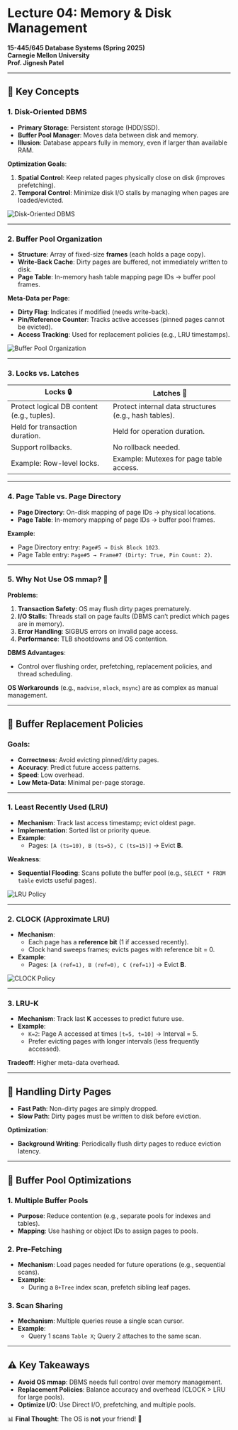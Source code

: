 # Lecture 04: Memory & Disk Management  
**15-445/645 Database Systems (Spring 2025)**  
**Carnegie Mellon University**  
**Prof. Jignesh Patel**  

---

## 📌 Key Concepts  
### 1. **Disk-Oriented DBMS**  
- **Primary Storage**: Persistent storage (HDD/SSD).  
- **Buffer Pool Manager**: Moves data between disk and memory.  
- **Illusion**: Database appears fully in memory, even if larger than available RAM.  

**Optimization Goals**:  
1. **Spatial Control**: Keep related pages physically close on disk (improves prefetching).  
2. **Temporal Control**: Minimize disk I/O stalls by managing when pages are loaded/evicted.  

![Disk-Oriented DBMS](https://wy-static.wenxiaobai.com/chat-doc/0c0b485efdea62e7e0abbd70f34b43f0-image.png)  

---

### 2. **Buffer Pool Organization**  
- **Structure**: Array of fixed-size **frames** (each holds a page copy).  
- **Write-Back Cache**: Dirty pages are buffered, not immediately written to disk.  
- **Page Table**: In-memory hash table mapping page IDs → buffer pool frames.  

**Meta-Data per Page**:  
- **Dirty Flag**: Indicates if modified (needs write-back).  
- **Pin/Reference Counter**: Tracks active accesses (pinned pages cannot be evicted).  
- **Access Tracking**: Used for replacement policies (e.g., LRU timestamps).  

![Buffer Pool Organization](https://wy-static.wenxiaobai.com/chat-doc/f678ecf51f81e05cc14dd20034dcb777-image.png)  

---

### 3. **Locks vs. Latches**  
| **Locks** 🔒 | **Latches** 🔩 |  
|--------------|----------------|  
| Protect logical DB content (e.g., tuples). | Protect internal data structures (e.g., hash tables). |  
| Held for transaction duration. | Held for operation duration. |  
| Support rollbacks. | No rollback needed. |  
| Example: Row-level locks. | Example: Mutexes for page table access. |  

---

### 4. **Page Table vs. Page Directory**  
- **Page Directory**: On-disk mapping of page IDs → physical locations.  
- **Page Table**: In-memory mapping of page IDs → buffer pool frames.  

**Example**:  
- Page Directory entry: `Page#5 → Disk Block 1023`.  
- Page Table entry: `Page#5 → Frame#7 (Dirty: True, Pin Count: 2)`.  

---

### 5. **Why Not Use OS mmap?** 🚨  
**Problems**:  
1. **Transaction Safety**: OS may flush dirty pages prematurely.  
2. **I/O Stalls**: Threads stall on page faults (DBMS can’t predict which pages are in memory).  
3. **Error Handling**: SIGBUS errors on invalid page access.  
4. **Performance**: TLB shootdowns and OS contention.  

**DBMS Advantages**:  
- Control over flushing order, prefetching, replacement policies, and thread scheduling.  

**OS Workarounds** (e.g., `madvise`, `mlock`, `msync`) are as complex as manual management.  

---

## 🔄 Buffer Replacement Policies  
### **Goals**:  
- **Correctness**: Avoid evicting pinned/dirty pages.  
- **Accuracy**: Predict future access patterns.  
- **Speed**: Low overhead.  
- **Low Meta-Data**: Minimal per-page storage.  

---

### 1. **Least Recently Used (LRU)**  
- **Mechanism**: Track last access timestamp; evict oldest page.  
- **Implementation**: Sorted list or priority queue.  
- **Example**:  
  - Pages: `[A (ts=10), B (ts=5), C (ts=15)]` → Evict **B**.  

**Weakness**:  
- **Sequential Flooding**: Scans pollute the buffer pool (e.g., `SELECT * FROM table` evicts useful pages).  

![LRU Policy](https://wy-static.wenxiaobai.com/chat-doc/9904e2842049074139245a7c92886d17-image.png)  

---

### 2. **CLOCK (Approximate LRU)**  
- **Mechanism**:  
  - Each page has a **reference bit** (1 if accessed recently).  
  - Clock hand sweeps frames; evicts pages with reference bit = 0.  
- **Example**:  
  - Pages: `[A (ref=1), B (ref=0), C (ref=1)]` → Evict **B**.  

![CLOCK Policy](https://wy-static.wenxiaobai.com/chat-doc/8276497244de138ecd7a5acc834fd459-image.png)  

---

### 3. **LRU-K**  
- **Mechanism**: Track last **K** accesses to predict future use.  
- **Example**:  
  - `K=2`: Page A accessed at times `[t=5, t=10]` → Interval = 5.  
  - Prefer evicting pages with longer intervals (less frequently accessed).  

**Tradeoff**: Higher meta-data overhead.  

---

## 🧩 Handling Dirty Pages  
- **Fast Path**: Non-dirty pages are simply dropped.  
- **Slow Path**: Dirty pages must be written to disk before eviction.  

**Optimization**:  
- **Background Writing**: Periodically flush dirty pages to reduce eviction latency.  

---

## 🚀 Buffer Pool Optimizations  
### 1. **Multiple Buffer Pools**  
- **Purpose**: Reduce contention (e.g., separate pools for indexes and tables).  
- **Mapping**: Use hashing or object IDs to assign pages to pools.  

### 2. **Pre-Fetching**  
- **Mechanism**: Load pages needed for future operations (e.g., sequential scans).  
- **Example**:  
  - During a `B+Tree` index scan, prefetch sibling leaf pages.  

### 3. **Scan Sharing**  
- **Mechanism**: Multiple queries reuse a single scan cursor.  
- **Example**:  
  - Query 1 scans `Table X`; Query 2 attaches to the same scan.  

---

## ⚠️ Key Takeaways  
- **Avoid OS mmap**: DBMS needs full control over memory management.  
- **Replacement Policies**: Balance accuracy and overhead (CLOCK > LRU for large pools).  
- **Optimize I/O**: Use Direct I/O, prefetching, and multiple pools.  

📊 **Final Thought**: The OS is **not** your friend! 🛑  
```